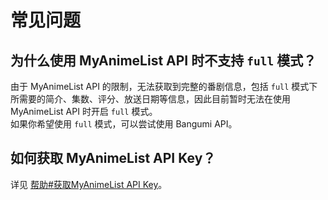 # 常见问题 <!-- {docsify-ignore} -->

## 为什么使用 MyAnimeList API 时不支持 `full` 模式？

由于 MyAnimeList API 的限制，无法获取到完整的番剧信息，包括 `full` 模式下所需要的简介、集数、评分、放送日期等信息，因此目前暂时无法在使用 MyAnimeList API 时开启 `full` 模式。  
如果你希望使用 `full` 模式，可以尝试使用 Bangumi API。

## 如何获取 MyAnimeList API Key？

详见 [帮助#获取MyAnimeList API Key](/help?id=获取myanimelist-api-key)。
